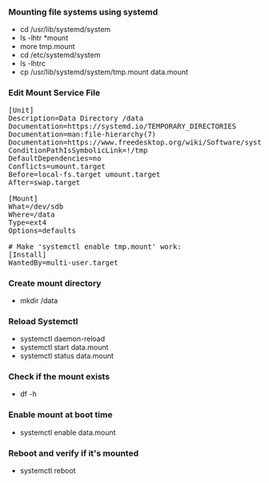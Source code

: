 ### Mounting file systems using systemd

- cd /usr/lib/systemd/system
- ls -lhtr *mount
- more tmp.mount
- cd /etc/systemd/system
- ls -lhtrc
- cp /usr/lib/systemd/system/tmp.mount data.mount

### Edit Mount Service File

<pre>
[Unit]
Description=Data Directory /data
Documentation=https://systemd.io/TEMPORARY_DIRECTORIES
Documentation=man:file-hierarchy(7)
Documentation=https://www.freedesktop.org/wiki/Software/systemd/APIFileSystems
ConditionPathIsSymbolicLink=!/tmp
DefaultDependencies=no
Conflicts=umount.target
Before=local-fs.target umount.target
After=swap.target

[Mount]
What=/dev/sdb
Where=/data
Type=ext4
Options=defaults

# Make 'systemctl enable tmp.mount' work:
[Install]
WantedBy=multi-user.target
</pre>

### Create mount directory

- mkdir /data

### Reload Systemctl

- systemctl daemon-reload
- systemctl start data.mount
- systemctl status data.mount

### Check if the mount exists

- df -h

### Enable mount at boot time

- systemctl enable data.mount

### Reboot and verify if it's mounted

- systemctl reboot
